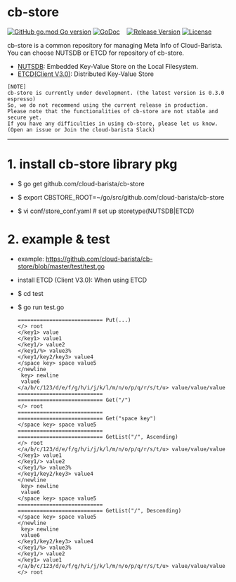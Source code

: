 # cb-store
[![GitHub go.mod Go version](https://img.shields.io/github/go-mod/go-version/cloud-barista/cb-store?label=go.mod)](https://github.com/cloud-barista/cb-store/blob/master/go.mod)
[![GoDoc](https://godoc.org/github.com/cloud-barista/cb-store?status.svg)](https://pkg.go.dev/github.com/cloud-barista/cb-store)&nbsp;&nbsp;&nbsp;
[![Release Version](https://img.shields.io/github/v/release/cloud-barista/cb-store)](https://github.com/cloud-barista/cb-store/releases)
[![License](https://img.shields.io/badge/License-Apache%202.0-blue.svg)](https://github.com/cloud-barista/cb-store/blob/master/LICENSE)

cb-store is a common repository for managing Meta Info of Cloud-Barista.
You can choose NUTSDB or ETCD for repository of cb-store.

-	[NUTSDB](https://github.com/xujiajun/nutsdb): Embedded Key-Value Store on the Local Filesystem.
- [ETCD(Client V3.0)](https://github.com/etcd-io/etcd): Distributed Key-Value Store

```
[NOTE]
cb-store is currently under development. (the latest version is 0.3.0 espresso)
So, we do not recommend using the current release in production.
Please note that the functionalities of cb-store are not stable and secure yet.
If you have any difficulties in using cb-store, please let us know.
(Open an issue or Join the cloud-barista Slack)
```
***

# 1.	install cb-store library pkg
-	$ go get github.com/cloud-barista/cb-store  
 
- $ export CBSTORE_ROOT=~/go/src/github.com/cloud-barista/cb-store
    
- $ vi conf/store_conf.yaml # set up storetype(NUTSDB|ETCD)
  
# 2.	example & test
- example: https://github.com/cloud-barista/cb-store/blob/master/test/test.go
  
- install ETCD (Client V3.0): When using ETCD
    
-	$ cd test  
    
-	$ go run test.go 

      ```
      =========================== Put(...)
      </> root
      </key1> value
      </key1> value1
      </key1/> value2
      </key1/%> value3%
      </key1/key2/key3> value4
      </space key> space value5
      </newline
       key> newline
       value6
      </a/b/c/123/d/e/f/g/h/i/j/k/l/m/n/o/p/q/r/s/t/u> value/value/value
      ===========================
      =========================== Get("/")
      </> root
      ===========================
      =========================== Get("space key")
      </space key> space value5
      ===========================
      =========================== GetList("/", Ascending)
      </> root
      </a/b/c/123/d/e/f/g/h/i/j/k/l/m/n/o/p/q/r/s/t/u> value/value/value
      </key1> value1
      </key1/> value2
      </key1/%> value3%
      </key1/key2/key3> value4
      </newline
       key> newline
       value6
      </space key> space value5
      ===========================
      =========================== GetList("/", Descending)
      </space key> space value5
      </newline
       key> newline
       value6
      </key1/key2/key3> value4
      </key1/%> value3%
      </key1/> value2
      </key1> value1
      </a/b/c/123/d/e/f/g/h/i/j/k/l/m/n/o/p/q/r/s/t/u> value/value/value
      </> root

      ```
